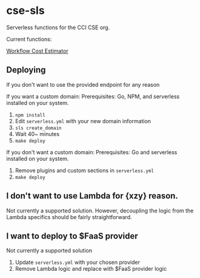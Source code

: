 # cse-sls

Serverless functions for the CCI CSE org.


Current functions:

[Workflow Cost Estimator](https://github.com/johnstonjacob/cse-sls/tree/master/src/workflow-cost-estimator)


## Deploying

If you don't want to use the provided endpoint for any reason

If you want a custom domain:
Prerequisites: Go, NPM, and serverless installed on your system.

 1. `npm install`
 2. Edit `serverless.yml` with your new domain information
 3. `sls create_domain`
 4. Wait 40~ minutes
 5. `make deploy`

If you don't want a custom domain:
Prerequisites: Go and serverless installed on your system.

 1. Remove plugins and custom sections in `serverless.yml`
 2. `make deploy`

## I don't want to use Lambda for {xzy} reason.
Not currently a supported solution. However, decoupling the logic from the Lambda specifics should be fairly straightforward. 

## I want to deploy to $FaaS provider
Not currently a supported solution
 1. Update `serverless.yml` with your chosen provider
 2. Remove Lambda logic and replace with $FaaS provider logic
